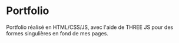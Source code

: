 # Portfolio
Portfolio réalisé en HTML/CSS/JS, avec l'aide de THREE JS pour des formes singulières en fond de mes pages.
